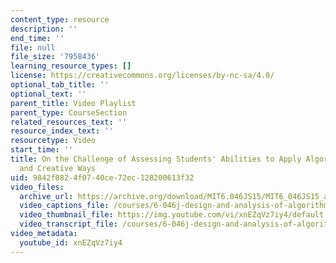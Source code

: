 ```yaml
---
content_type: resource
description: ''
end_time: ''
file: null
file_size: '7958436'
learning_resource_types: []
license: https://creativecommons.org/licenses/by-nc-sa/4.0/
optional_tab_title: ''
optional_text: ''
parent_title: Video Playlist
parent_type: CourseSection
related_resources_text: ''
resource_index_text: ''
resourcetype: Video
start_time: ''
title: On the Challenge of Assessing Students' Abilities to Apply Algorithms in New
  and Creative Ways
uid: 9842f082-4f07-40ce-72ec-128200613f32
video_files:
  archive_url: https://archive.org/download/MIT6.046JS15/MIT6_046JS15_assessment_300k.mp4
  video_captions_file: /courses/6-046j-design-and-analysis-of-algorithms-spring-2015/e0b380205d0954abb9d9676adad034d8_xnEZqVz7iy4.vtt
  video_thumbnail_file: https://img.youtube.com/vi/xnEZqVz7iy4/default.jpg
  video_transcript_file: /courses/6-046j-design-and-analysis-of-algorithms-spring-2015/55d402a39ca1049f92af4682613ac351_xnEZqVz7iy4.pdf
video_metadata:
  youtube_id: xnEZqVz7iy4
---
```

